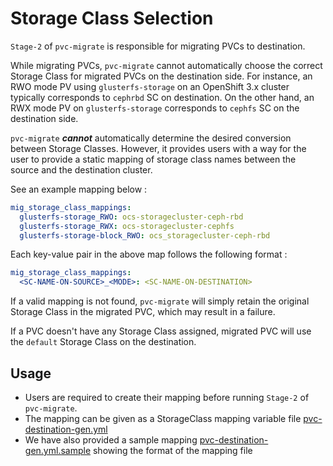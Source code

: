# Storage Class Selection

`Stage-2` of `pvc-migrate` is responsible for migrating PVCs to destination. 

While migrating PVCs, `pvc-migrate` cannot automatically choose the correct Storage Class for migrated PVCs on the destination side. For instance, an RWO mode PV using `glusterfs-storage` on an OpenShift 3.x cluster typically corresponds to `cephrbd` SC on destination. On the other hand, an RWX mode PV on `glusterfs-storage` corresponds to `cephfs` SC on the destination side. 

`pvc-migrate` ___cannot___ automatically determine the desired conversion between Storage Classes. However, it provides users with a way for the user to provide a static mapping of storage class names between the source and the destination cluster.

See an example mapping below :

```yml
mig_storage_class_mappings:
  glusterfs-storage_RWO: ocs-storagecluster-ceph-rbd
  glusterfs-storage_RWX: ocs-storagecluster-cephfs
  glusterfs-storage-block_RWO: ocs_storagecluster-ceph-rbd
``` 

Each key-value pair in the above map follows the following format :

```yml
mig_storage_class_mappings:
  <SC-NAME-ON-SOURCE>_<MODE>: <SC-NAME-ON-DESTINATION> 
```

If a valid mapping is not found, `pvc-migrate` will simply retain the original Storage Class in the migrated PVC, which may result in a failure. 

If a PVC doesn't have any Storage Class assigned, migrated PVC will use the `default` Storage Class on the destination. 

## Usage

- Users are required to create their mapping before running `Stage-2` of `pvc-migrate`. 
- The mapping can be given as a StorageClass mapping variable file [pvc-destination-gen.yml](../2_pvc_destination_gen/vars/pvc-destination-gen.yml)
- We have also provided a sample mapping [pvc-destination-gen.yml.sample](../2_pvc_destination_gen/vars/pvc-destination-gen.yml.sample) showing the format of the mapping file

